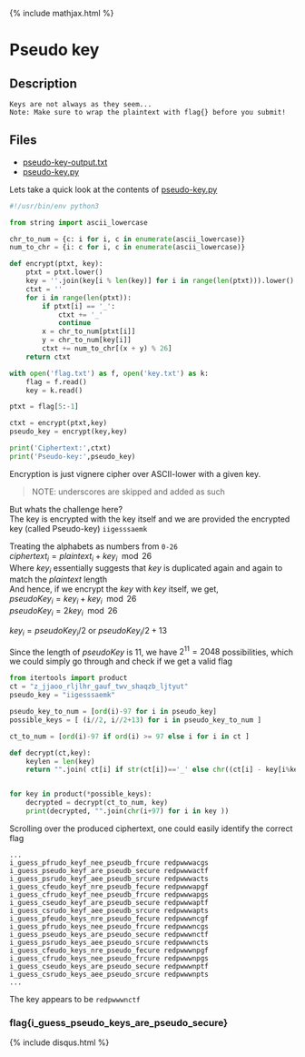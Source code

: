 {% include mathjax.html %}

# Pseudo key

## Description
```
Keys are not always as they seem...
Note: Make sure to wrap the plaintext with flag{} before you submit!
```

## Files
- [pseudo-key-output.txt](pseudo-key-output.txt)
- [pseudo-key.py](pseudo-key.py)

Lets take a quick look at the contents of [pseudo-key.py](pseudo-key.py)  
```python
#!/usr/bin/env python3

from string import ascii_lowercase

chr_to_num = {c: i for i, c in enumerate(ascii_lowercase)}
num_to_chr = {i: c for i, c in enumerate(ascii_lowercase)}

def encrypt(ptxt, key):
    ptxt = ptxt.lower()
    key = ''.join(key[i % len(key)] for i in range(len(ptxt))).lower()
    ctxt = ''
    for i in range(len(ptxt)):
        if ptxt[i] == '_':
            ctxt += '_'
            continue
        x = chr_to_num[ptxt[i]]
        y = chr_to_num[key[i]]
        ctxt += num_to_chr[(x + y) % 26]
    return ctxt

with open('flag.txt') as f, open('key.txt') as k:
    flag = f.read()
    key = k.read()

ptxt = flag[5:-1]

ctxt = encrypt(ptxt,key)
pseudo_key = encrypt(key,key)

print('Ciphertext:',ctxt)
print('Pseudo-key:',pseudo_key)
```

Encryption is just vignere cipher over ASCII-lower with a given key.
> NOTE: underscores are skipped and added as such  

But whats the challenge here?  
The key is encrypted with the key itself and we are provided the encrypted key (called Pseudo-key) `iigesssaemk`  

Treating the alphabets as numbers from `0-26`  
$ciphertext_i = plaintext_i + key_i \mod 26$  
Where $key_i$ essentially suggests that $key$ is duplicated again and again to match the $plaintext$ length  
And hence, if we encrypt the $key$ with $key$ itself, we get,  
$pseudoKey_i = key_i + key_i \mod 26$  
$pseudoKey_i = 2key_i \mod 26$  

$key_i = pseudoKey_i/2 \ {\text{or}}\  pseudoKey_i/2 + 13$

Since the length of $pseudoKey$ is 11, we have $2^{11} = 2048$ possibilities, which we could simply go through and check if we get a valid flag  

```python
from itertools import product
ct = "z_jjaoo_rljlhr_gauf_twv_shaqzb_ljtyut"
pseudo_key = "iigesssaemk"

pseudo_key_to_num = [ord(i)-97 for i in pseudo_key]
possible_keys = [ (i//2, i//2+13) for i in pseudo_key_to_num ]

ct_to_num = [ord(i)-97 if ord(i) >= 97 else i for i in ct ]

def decrypt(ct,key):
    keylen = len(key)
    return "".join( ct[i] if str(ct[i])=='_' else chr((ct[i] - key[i%keylen] +26)%26 +97 ) for i in range(len(ct)) )


for key in product(*possible_keys):
    decrypted = decrypt(ct_to_num, key)
    print(decrypted, "".join(chr(i+97) for i in key ))
```

Scrolling over the produced ciphertext, one could easily identify the correct flag  
```
...
i_guess_pfrudo_keyf_nee_pseudb_frcure redpwwwacgs
i_guess_pseudo_keyf_are_pseudb_secure redpwwwactf
i_guess_psrudo_keyf_aee_pseudb_srcure redpwwwacts
i_guess_cfeudo_keyf_nre_pseudb_fecure redpwwwapgf
i_guess_cfrudo_keyf_nee_pseudb_frcure redpwwwapgs
i_guess_cseudo_keyf_are_pseudb_secure redpwwwaptf
i_guess_csrudo_keyf_aee_pseudb_srcure redpwwwapts
i_guess_pfeudo_keys_nre_pseudo_fecure redpwwwncgf
i_guess_pfrudo_keys_nee_pseudo_frcure redpwwwncgs
i_guess_pseudo_keys_are_pseudo_secure redpwwwnctf
i_guess_psrudo_keys_aee_pseudo_srcure redpwwwncts
i_guess_cfeudo_keys_nre_pseudo_fecure redpwwwnpgf
i_guess_cfrudo_keys_nee_pseudo_frcure redpwwwnpgs
i_guess_cseudo_keys_are_pseudo_secure redpwwwnptf
i_guess_csrudo_keys_aee_pseudo_srcure redpwwwnpts
...
```
The key appears to be `redpwwwnctf`  

### flag{i_guess_pseudo_keys_are_pseudo_secure}

{% include disqus.html %}
